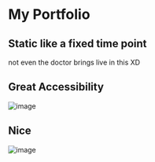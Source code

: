 # My Portfolio

## Static like a fixed time point

not even the doctor brings live in this XD

## Great Accessibility 

![image](https://github.com/user-attachments/assets/d1ab68ae-cb80-4fe0-b113-0da57e4adab5)

## Nice

![image](https://github.com/user-attachments/assets/7cb449fc-4041-4fe4-99e5-a8b7c3a84d28)
